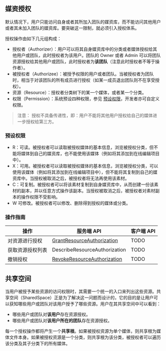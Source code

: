 ## 媒资授权
默认情况下，用户只能访问自身或者其所加入团队的媒资库，而不能访问其他用户或者其未加入团队的媒资库。要突破这一限制，就必须引入授权体系。

授权操作由如下几元组构成：
- 授权者（Authorizer）：用户可以将其自身媒资库中的分类或者媒体授权给其他用户或团队，此时授权者为该用户。团队的 Owner 或者 Admin 可以将团队资源授权给其他用户或团队，此时授权者为**该团队**（注意此时授权者不等于操作者）。
- 被授权者（Authorizee）：被授予权限的用户或者团队。当被授权者为团队时，相当于对该团队的所有成员进行授权（如某一成员退出团队则不在享受授权）。
- 资源（Resource）：授权者分类树下的某一个媒体，或者某一个分类。
- 权限（Permission）：系统预设四种权限，参见 [预设权限](TODO)，开发者亦可自定义权限。

> 注意：
> 授权不具备传递性，即：用户不能将其他用户授权给自己的媒体进一步授权给第三方。


### 预设权限
- R：可读。被授权者可以读取被授权媒体的基本信息，浏览被授权分类，但不能将媒体到自己的媒资库，也不能使用该媒体（例如将其添加到在线编辑项目中）。
- X：可用。被授权者可以读取被授权媒体的基本信息，浏览被授权分类，可以使用该媒体（例如将其添加到在线编辑项目中），但不能将其复制到自己的媒资库中。当授权被取消之后，被授权者将无法再使用该素材。
- C：可复制。被授权者可以将该素材复制到自身媒资库中，从而创建一份该素材的副本，并以任意方式操作该副本。当授权被取消之后，被授权者对素材副本的操作权限不受影响。
- W 可修改。被授权者可以修改、删除得到授权的媒体或分类。

<!-- 
### 自定义权限
除了预设的 R、X、C、W 四种权限之外，还支持开发者自定义权限。
 -->

### 操作指南
操作 | 服务端 API | 客户端 API
---------|----------|---------
对资源进行授权 | [GrantResourceAuthorization](/document/product/1156/43249) | TODO
获取资源授权列表 | DescribeResourceAuthorization | TODO
撤销授权 | [RevokeResourceAuthorization](/document/product/1156/43248) | TODO


## 共享空间
当用户被授予某些资源的访问权限时，其需要一个统一的入口来列出这些资源。共享空间（SharedSpace）正是为了解决这一问题而设计的，它的目的是让用户可以获知哪些用户或团队对该用户授予了哪些资源。用户在其共享空间中可以看到：
- 哪些用户或团队对**该用户**存在资源授权。
- 哪些用户或团队对**该用户所在的团队**存在资源授权。

每一个授权操作都将产生一个**共享根**。如果被授权资源为单个媒体，则共享根为媒体文件本身。如果被授权资源是一个分类，则共享根为该分类，被授权者可以遍历该分类及其子分类下的所有媒体。

